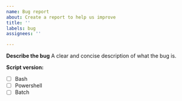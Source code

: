 ```yaml
---
name: Bug report
about: Create a report to help us improve
title: ''
labels: bug
assignees: ''

---
```


**Describe the bug**
A clear and concise description of what the bug is.

**Script version:**
 - [ ] Bash
 - [ ] Powershell
 - [ ] Batch
